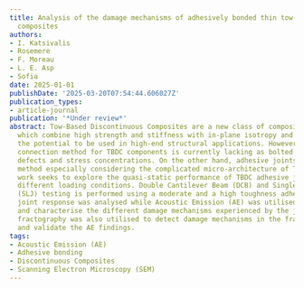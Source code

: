 ```yaml
---
title: Analysis of the damage mechanisms of adhesively bonded thin tow-based discontinuous
  composites
authors:
- I. Katsivalis
- Rosemere
- F. Moreau
- L. E. Asp
- Sofia
date: 2025-01-01
publishDate: '2025-03-20T07:54:44.606027Z'
publication_types:
- article-journal
publication: '*Under review*'
abstract: Tow-Based Discontinuous Composites are a new class of composite materials
  which combine high strength and stiffness with in-plane isotropy and therefore have
  the potential to be used in high-end structural applications. However, an efficient
  connection method for TBDC components is currently lacking as bolted joints introduce
  defects and stress concentrations. On the other hand, adhesive joints are an unproven
  method especially considering the complicated micro-architecture of TBDCs. This
  work seeks to explore the quasi-static performance of TBDC adhesive joints under
  different loading conditions. Double Cantilever Beam (DCB) and Single Lap Joint
  (SLJ) testing is performed using a moderate and a high toughness adhesive. The global
  joint response was analysed while Acoustic Emission (AE) was utilised to identify
  and characterise the different damage mechanisms experienced by the joints. Finally,
  fractography was also utilised to detect damage mechanisms in the fracture surfaces
  and validate the AE findings.
tags:
- Acoustic Emission (AE)
- Adhesive bonding
- Discontinuous Composites
- Scanning Electron Microscopy (SEM)
---
```

